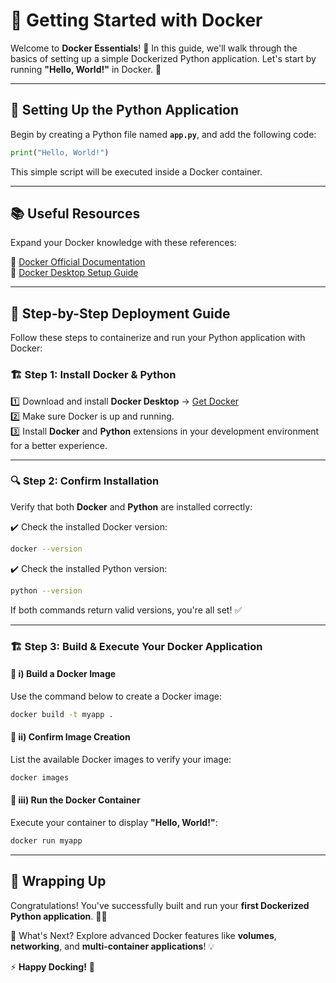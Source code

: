 # 🐋 **Getting Started with Docker**

Welcome to **Docker Essentials**! 🌟 In this guide, we'll walk through the basics of setting up a simple Dockerized Python application. Let's start by running **"Hello, World!"** in Docker. 🚀

---

## 📁 **Setting Up the Python Application**
Begin by creating a Python file named **`app.py`**, and add the following code:

```python
print("Hello, World!")
```

This simple script will be executed inside a Docker container.

---

## 📚 **Useful Resources**
Expand your Docker knowledge with these references:

📌 [Docker Official Documentation](https://docs.docker.com/)  
📌 [Docker Desktop Setup Guide](https://docs.docker.com/desktop/)  

---

## 🚢 **Step-by-Step Deployment Guide**

Follow these steps to containerize and run your Python application with Docker:

### 🏗️ **Step 1: Install Docker & Python**
1️⃣ Download and install **Docker Desktop** → [Get Docker](https://www.docker.com/products/docker-desktop/)  
2️⃣ Make sure Docker is up and running.  
3️⃣ Install **Docker** and **Python** extensions in your development environment for a better experience.  

---

### 🔍 **Step 2: Confirm Installation**
Verify that both **Docker** and **Python** are installed correctly:

✔️ Check the installed Docker version:
```bash
docker --version 
```

✔️ Check the installed Python version:
```bash
python --version 
```

If both commands return valid versions, you're all set! ✅

---

### 🏗️ **Step 3: Build & Execute Your Docker Application**

#### **🔨 i) Build a Docker Image**
Use the command below to create a Docker image:
```bash
docker build -t myapp .
```

#### **📂 ii) Confirm Image Creation**
List the available Docker images to verify your image:
```bash
docker images
```

#### **🚀 iii) Run the Docker Container**
Execute your container to display **"Hello, World!"**:
```bash
docker run myapp
```

---

## 🎉 **Wrapping Up**
Congratulations! You've successfully built and run your **first Dockerized Python application**. 🐋✨

📌 What's Next? Explore advanced Docker features like **volumes**, **networking**, and **multi-container applications**! 💡  

⚡ **Happy Docking!** 🌊
